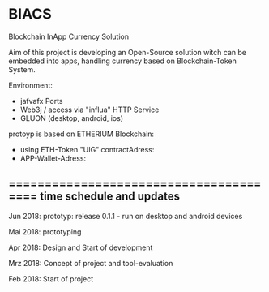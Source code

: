 # BIACS
Blockchain InApp Currency Solution

Aim of this project is developing an Open-Source solution witch can be embedded into apps, handling currency based on Blockchain-Token System.

Environment:
- jafvafx Ports
- Web3j / access via "influa" HTTP Service
- GLUON (desktop, android, ios)

 protoyp is based on ETHERIUM Blockchain:
 - using ETH-Token "UIG" contractAdress: 
 - APP-Wallet-Adress:
 
 =======================================
 time schedule and updates
 --------
 
 Jun 2018: prototyp: release 0.1.1
           - run on desktop and android devices

 Mai 2018: prototyping

 Apr 2018: Design and Start of development

 Mrz 2018: Concept of project and tool-evaluation

 Feb 2018: Start of project
 
 

